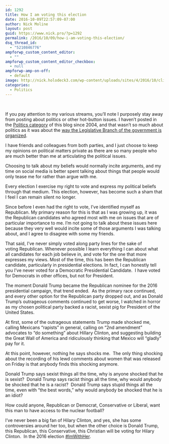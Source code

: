```yaml
---
id: 1292
title: How I am voting this election
date: 2016-10-09T22:57:09-07:00
author: Nick Moline
layout: post
guid: https://www.nick.pro/?p=1292
permalink: /2016/10/09/how-i-am-voting-this-election/
dsq_thread_id:
  - "5210846776"
ampforwp_custom_content_editor:
  - ""
ampforwp_custom_content_editor_checkbox:
  - null
ampforwp-amp-on-off:
  - default
image: http://nick.holodeck3.com/wp-content/uploads/sites/4/2016/10/clinton-trump.jpg
categories:
  - Politics
---
```

&nbsp;

If you pay attention to my various streams, you&#8217;ll note I purposely stay away from posting about politics or other hot-button issues. I haven&#8217;t posted in the [Politics category](https://www.nick.pro/category/politics/) of this blog since 2004, and that wasn&#8217;t so much about politics as it was about the [way the Legislative Branch of the government is organized](https://www.nick.pro/2004/10/30/ben-fix-legislature/).

I have friends and colleagues from both parties, and I just choose to keep my opinions on political matters private as there are so many people who are much better than me at articulating the political issues.

Choosing to talk about my beliefs would normally incite arguments, and my time on social media is better spent talking about things that people would only tease me for rather than argue with me.

Every election I exercise my right to vote and express my political beliefs through that medium. This election, however, has become such a sham that I feel I can remain silent no longer.<!--more-->

Since before I even had the right to vote, I&#8217;ve identified myself as Republican. My primary reason for this is that as I was growing up, it was the Republican candidates who agreed most with me on issues that are of particular importance to me. I&#8217;m not going to talk about these issues here because they very well would incite some of those arguments I was talking about, and I agree to disagree with some my friends.

That said, I&#8217;ve never simply voted along party lines for the sake of voting Republican. Whenever possible I learn everything I can about what all candidates for each job believe in, and vote for the one that more expresses my views. Most of the time, this has been the Republican candidate, particularly in presidential elections. In fact, I can honestly tell you I&#8217;ve never voted for a Democratic Presidential Candidate.  I have voted for Democrats in other offices, but not for President.

The moment Donald Trump became the Republican nominee for the 2016 presidential campaign, that trend ended.  As the primary race continued, and every other option for the Republican party dropped out, and as Donald Trump&#8217;s outrageous comments continued to get worse, I watched in horror as my chosen political party backed a racist, sexist pig for President of the United States.

At first, some of the outrageous statements Trump made shocked me, calling Mexicans &#8220;rapists&#8221; in general, calling on &#8220;2nd amendment&#8221; advocates to &#8220;do something&#8221; about Hillary Clinton, and suggesting building the Great Wall of America and ridiculously thinking that Mexico will &#8220;gladly&#8221; pay for it.

At this point, however, nothing he says shocks me.  The only thing shocking about the recording of his lewd comments about women that was released on Friday is that anybody finds this shocking anymore.

Donald Trump says sexist things all the time, why is anyone shocked that he is sexist?  Donald Trump says racist things all the time, why would anybody be shocked that he is a racist?  Donald Trump says stupid things all the time, even with &#8220;the best words,&#8221; why would anybody be shocked that he is an idiot?

How could anyone, Republican or Democrat, Conservative or Liberal, want this man to have access to the nuclear football?

I&#8217;ve never been a big fan of Hilary Clinton, and yes, she has some controversies around her too, but when the other choice is Donald Trump, this Republican, this Conservative, this Christian will be voting for Hilary Clinton.  In the 2016 election [#ImWithHer](https://twitter.com/search?q=%23ImWithHer&src=tyah).